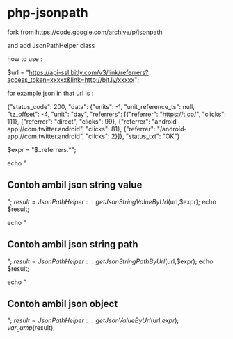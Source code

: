 # php-jsonpath

fork from https://code.google.com/archive/p/jsonpath

and add JsonPathHelper class

how to use :

$url = "https://api-ssl.bitly.com/v3/link/referrers?access_token=xxxxx&link=http://bit.ly/xxxxx";

for example json in that url is :

{"status_code": 200, "data": {"units": -1, "unit_reference_ts": null, "tz_offset": -4, "unit": "day", "referrers": [{"referrer": "https://t.co/", "clicks": 111}, {"referrer": "direct", "clicks": 99}, {"referrer": "android-app://com.twitter.android", "clicks": 81}, {"referrer": "/android-app://com.twitter.android", "clicks": 2}]}, "status_txt": "OK"}

$expr = "$..referrers.*";

echo "<h2>Contoh ambil json string value</h2>";
$result = JsonPathHelper::getJsonStringValueByUrl($url,$expr);
echo $result;

echo "<h2>Contoh ambil json string path</h2>";
$result = JsonPathHelper::getJsonStringPathByUrl($url,$expr);
echo $result;

echo "<h2>Contoh ambil json object</h2>";
$result = JsonPathHelper::getJsonValueByUrl($url,$expr);
var_dump($result);
